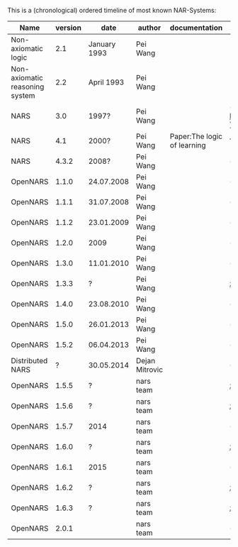 This is a (chronological) ordered timeline of most known NAR-Systems:

Name | version | date | author |documentation | source
--- | --- | --- | --- | --- | ---
Non-axiomatic logic | 2.1 | January 1993 | Pei Wang | |
Non-axiomatic reasoning system | 2.2 | April 1993 | Pei Wang | |
NARS | 3.0 | 1997? | Pei Wang | | ( https://web.archive.org/web/19970626035144/http://www.cogsci.indiana.edu/farg/peiwang/papers.html )
NARS | 4.1 | 2000? | Pei Wang | Paper:The logic of learning | ?
NARS | 4.3.2 | 2008? | Pei Wang | | ( [maillist](https://groups.google.com/forum/#!searchin/open-nars/4.3%7Csort:relevance/open-nars/FabXbmvWzbs/lYJNdUfx9OYJ) )  [jar](https://storage.googleapis.com/google-code-archive-downloads/v2/code.google.com/open-nars/NARS.jar)
OpenNARS | 1.1.0 | 24.07.2008 | Pei Wang | | ([maillist](https://groups.google.com/forum/#!topic/open-nars/UK9m19g2x1M))
OpenNARS | 1.1.1 | 31.07.2008 | Pei Wang | | ([maillist](https://groups.google.com/forum/#!topic/open-nars/OkADCdNNtN4))
OpenNARS | 1.1.2 | 23.01.2009 | Pei Wang | | ([maillist](https://groups.google.com/forum/#!topic/open-nars/FSiE7y9ikzA))
OpenNARS | 1.2.0 | 2009 | Pei Wang | | ([maillist](https://groups.google.com/forum/#!topic/open-nars/MNG8h_aTR78))
OpenNARS | 1.3.0 | 11.01.2010 | Pei Wang | | ([maillist](https://groups.google.com/forum/#!topic/open-nars/-Bbk0RcTOfQ))
OpenNARS | 1.3.3 | ? | Pei Wang | |[zip](https://drive.google.com/open?id=0B8Z4Yige07tBakZmQUpkZjZKeGM)
OpenNARS | 1.4.0 | 23.08.2010 | Pei Wang | | ([maillist](https://groups.google.com/forum/#!topic/open-nars/l_X_j4uRTuM))
OpenNARS | 1.5.0 | 26.01.2013 | Pei Wang | | ([maillist](https://groups.google.com/forum/#!topic/open-nars/BrT3AJjkzG4)) [zip](https://storage.googleapis.com/google-code-archive-downloads/v2/code.google.com/open-nars/NARS%201.5.0.zip)
OpenNARS | 1.5.2 | 06.04.2013 | Pei Wang | | ([maillist](https://groups.google.com/forum/#!topic/open-nars/XELT1bU2cd4)) [zip](https://storage.googleapis.com/google-code-archive-downloads/v2/code.google.com/open-nars/NARS.zip)
Distributed NARS | ? | 30.05.2014 | Dejan Mitrovic | | ([maillist](https://groups.google.com/forum/#!topic/open-nars/LEljijte-W0))
OpenNARS | 1.5.5 | ? | nars team | | [zip](https://drive.google.com/open?id=0B8Z4Yige07tBZzlWelNsczMzY1E)
OpenNARS | 1.5.6 | ? | nars team | | [zip](https://drive.google.com/open?id=0B8Z4Yige07tBdXF0dVZrUEdvWWc)
OpenNARS | 1.5.7 | 2014 | nars team | | ([maillist](https://groups.google.com/forum/#!msg/open-nars/5-5V1KTcuoQ/VYGuBK4CLAYJ)) [zip](https://drive.google.com/open?id=0B8Z4Yige07tBTG1wVGFwLTlqaWs) [sources](https://drive.google.com/open?id=0B8Z4Yige07tBODFPZll6azlUTTQ)
OpenNARS | 1.6.0 | ? | nars team | | [zip](https://drive.google.com/open?id=0B8Z4Yige07tBV2xsMDVkaWdhdDA)
OpenNARS | 1.6.1 | 2015 | nars team | | ([maillist](https://groups.google.com/forum/#!topic/open-nars/cDVA4kpDjXw)) [zip](https://drive.google.com/open?id=0B8Z4Yige07tBNWU3U0E3bUUxOTA) [sources](https://drive.google.com/open?id=0B8Z4Yige07tBOW9KWWxDeVpGd00) [plugins](https://drive.google.com/open?id=0B8Z4Yige07tBX3FSd1U2aE9YRkk)
OpenNARS | 1.6.2 | ? | nars team | | [zip](https://drive.google.com/open?id=0B8Z4Yige07tBNzJWc29nVFNQdXM) [sources](https://drive.google.com/open?id=0B8Z4Yige07tBYVpGTUV6eHBmcGM)
OpenNARS | 1.6.3 | ? | nars team | | [zip](https://drive.google.com/open?id=0B8Z4Yige07tBWUp2R0p2T2RHNDA) [sources](https://drive.google.com/open?id=0B8Z4Yige07tBdWswWS1GMUx5czQ)
OpenNARS | 2.0.1 |  | nars team | | ([maillist](https://groups.google.com/forum/#!topic/open-nars/thUHs1o2gcM)) [zip](https://drive.google.com/file/d/0B8Z4Yige07tBeU9DSC0zeUh5QTg/view?usp=sharing)